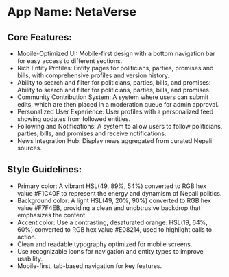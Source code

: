 # **App Name**: NetaVerse

## Core Features:

- Mobile-Optimized UI: Mobile-first design with a bottom navigation bar for easy access to different sections.
- Rich Entity Profiles: Entity pages for politicians, parties, promises and bills, with comprehensive profiles and version history.
- Ability to search and filter for  politicians, parties, bills, and promises: Ability to search and filter for  politicians, parties, bills, and promises.
- Community Contribution System: A system where users can submit edits, which are then placed in a moderation queue for admin approval.
- Personalized User Experience: User profiles with a personalized feed showing updates from followed entities.
- Following and Notifications: A system to allow users to follow politicians, parties, bills, and promises and receive notifications.
- News Integration Hub: Display news aggregated from curated Nepali sources.

## Style Guidelines:

- Primary color: A vibrant HSL(49, 89%, 54%) converted to RGB hex value #F1C40F to represent the energy and dynamism of Nepali politics.
- Background color: A light HSL(49, 20%, 90%) converted to RGB hex value #F7F4EB, providing a clean and unobtrusive backdrop that emphasizes the content.
- Accent color: Use a contrasting, desaturated orange: HSL(19, 64%, 60%) converted to RGB hex value #E08214, used to highlight calls to action.
- Clean and readable typography optimized for mobile screens.
- Use recognizable icons for navigation and entity types to improve usability.
- Mobile-first, tab-based navigation for key features.